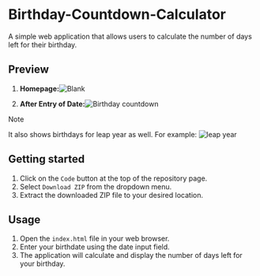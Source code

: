 # Birthday-Countdown-Calculator
A simple web application that allows users to calculate the number of days left  for their birthday.

## Preview
1. **Homepage:**![Blank](https://github.com/seinenali01/Birthday-Countdown-Calculator/assets/157710508/0c606115-e47c-4f4d-8ac6-ef56a3b7e215)


2. **After Entry of Date:**![Birthday countdown](https://github.com/seinenali01/Birthday-Countdown-Calculator/assets/157710508/d08c153d-8e6e-4334-b7ba-ee88a8e569ce)

>[!NOTE]
>It also shows birthdays for leap year as well. For example:
>![leap year](https://github.com/seinenali01/Birthday-Countdown-Calculator/assets/157710508/9003eaab-802f-4cc5-8237-d25542a61f5d)

## Getting started
1. Click on the `Code` button at the top of the repository page.
2. Select `Download ZIP` from the dropdown menu.
3. Extract the downloaded ZIP file to your desired location.

## Usage
1. Open the `index.html` file in your web browser.
2. Enter your birthdate using the date input field.
3. The application will calculate and display the number of days left for your birthday.




